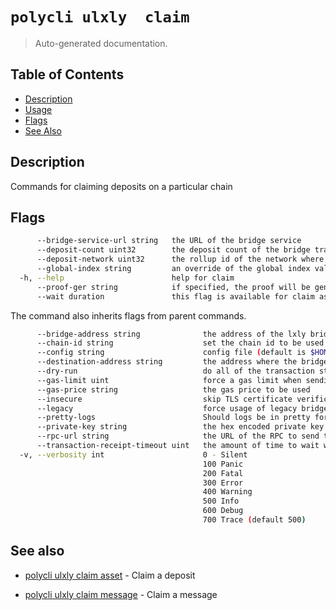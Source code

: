 # `polycli ulxly  claim`

> Auto-generated documentation.

## Table of Contents

- [Description](#description)
- [Usage](#usage)
- [Flags](#flags)
- [See Also](#see-also)

## Description

Commands for claiming deposits on a particular chain

## Flags

```bash
      --bridge-service-url string   the URL of the bridge service
      --deposit-count uint32        the deposit count of the bridge transaction
      --deposit-network uint32      the rollup id of the network where the deposit was initially made
      --global-index string         an override of the global index value
  -h, --help                        help for claim
      --proof-ger string            if specified, the proof will be generated against this GER
      --wait duration               this flag is available for claim asset and claim message. if specified, the command will retry in a loop for the deposit to be ready to claim up to duration. Once the deposit is ready to claim, the claim will actually be sent.
```

The command also inherits flags from parent commands.

```bash
      --bridge-address string              the address of the lxly bridge
      --chain-id string                    set the chain id to be used in the transaction
      --config string                      config file (default is $HOME/.polygon-cli.yaml)
      --destination-address string         the address where the bridge will be sent to
      --dry-run                            do all of the transaction steps but do not send the transaction
      --gas-limit uint                     force a gas limit when sending a transaction
      --gas-price string                   the gas price to be used
      --insecure                           skip TLS certificate verification
      --legacy                             force usage of legacy bridge service (default true)
      --pretty-logs                        Should logs be in pretty format or JSON (default true)
      --private-key string                 the hex encoded private key to be used when sending the tx
      --rpc-url string                     the URL of the RPC to send the transaction
      --transaction-receipt-timeout uint   the amount of time to wait while trying to confirm a transaction receipt (default 60)
  -v, --verbosity int                      0 - Silent
                                           100 Panic
                                           200 Fatal
                                           300 Error
                                           400 Warning
                                           500 Info
                                           600 Debug
                                           700 Trace (default 500)
```

## See also

- [polycli ulxly claim asset](polycli_ulxly_claim_asset.md) - Claim a deposit

- [polycli ulxly claim message](polycli_ulxly_claim_message.md) - Claim a message

